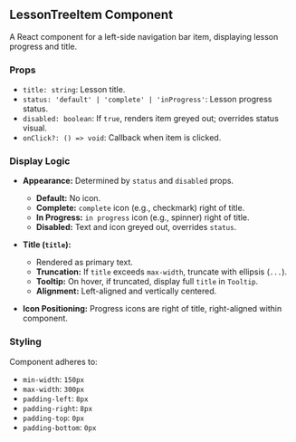 ## LessonTreeItem Component

A React component for a left-side navigation bar item, displaying lesson progress and title.

### Props

* `title: string`: Lesson title.
* `status: 'default' | 'complete' | 'inProgress'`: Lesson progress status.
* `disabled: boolean`: If `true`, renders item greyed out; overrides status visual.
* `onClick?: () => void`: Callback when item is clicked.

### Display Logic

* **Appearance:** Determined by `status` and `disabled` props.
    * **Default:** No icon.
    * **Complete:** `complete` icon (e.g., checkmark) right of title.
    * **In Progress:** `in progress` icon (e.g., spinner) right of title.
    * **Disabled:** Text and icon greyed out, overrides `status`.

* **Title (`title`):**
    * Rendered as primary text.
    * **Truncation:** If `title` exceeds `max-width`, truncate with ellipsis (`...`).
    * **Tooltip:** On hover, if truncated, display full `title` in `Tooltip`.
    * **Alignment:** Left-aligned and vertically centered.

* **Icon Positioning:** Progress icons are right of title, right-aligned within component.

### Styling

Component adheres to:

* `min-width`: `150px`
* `max-width`: `300px`
* `padding-left`: `8px`
* `padding-right`: `8px`
* `padding-top`: `0px`
* `padding-bottom`: `0px`

